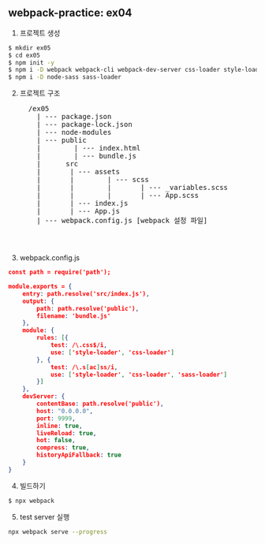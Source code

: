 ## webpack-practice: ex04
1. 프로젝트 생성
```bash
$ mkdir ex05
$ cd ex05
$ npm init -y
$ npm i -D webpack webpack-cli webpack-dev-server css-loader style-loader
$ npm i -D node-sass sass-loader
```
2. 프로젝트 구조
   <pre>
     /ex05
       | --- package.json
       | --- package-lock.json
       | --- node-modules
       | --- public
       |        | --- index.html
       |        | --- bundle.js
       |      src
       |       | --- assets
       |       |        | --- scss
       |       |        |       | --- _variables.scss
       |       |        |       | --- App.scss
       |       | --- index.js
       |       | --- App.js
       | --- webpack.config.js [webpack 설정 파일]
   <pre>

3. webpack.config.js
```json
const path = require('path');

module.exports = {
    entry: path.resolve('src/index.js'),
    output: {
        path: path.resolve('public'),
        filename: 'bundle.js'
    },
    module: {
        rules: [{
            test: /\.css$/i,
            use: ['style-loader', 'css-loader']
        }, {
            test: /\.s[ac]ss/i,
            use: ['style-loader', 'css-loader', 'sass-loader']
        }]
    },
    devServer: {
        contentBase: path.resolve('public'),
        host: "0.0.0.0",
        port: 9999,
        inline: true,
        liveReload: true,
        hot: false,
        compress: true,
        historyApiFallback: true
    }
} 
```

4. 빌드하기
```bash
$ npx webpack
```
5. test server 실행
```bash
npx webpack serve --progress
```
